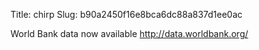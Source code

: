 Title: chirp
Slug: b90a2450f16e8bca6dc88a837d1ee0ac

World Bank data now available <a href="http://data.worldbank.org/">http://data.worldbank.org/</a>
